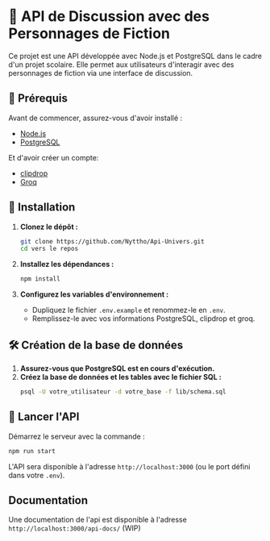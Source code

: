 # 🚀 API de Discussion avec des Personnages de Fiction

Ce projet est une API développée avec Node.js et PostgreSQL dans le cadre d'un projet scolaire. Elle permet aux utilisateurs d'interagir avec des personnages de fiction via une interface de discussion.

## 📌 Prérequis

Avant de commencer, assurez-vous d'avoir installé :

- [Node.js](https://nodejs.org/)
- [PostgreSQL](https://www.postgresql.org/)

Et d'avoir créer un compte:

- [clipdrop](https://clipdrop.co/apis)
- [Groq](https://console.groq.com/)

## 📂 Installation

1. **Clonez le dépôt :**

   ```sh
   git clone https://github.com/Nyttho/Api-Univers.git
   cd vers le repos
   ```

2. **Installez les dépendances :**

   ```sh
   npm install
   ```

3. **Configurez les variables d'environnement :**
   - Dupliquez le fichier `.env.example` et renommez-le en `.env`.
   - Remplissez-le avec vos informations PostgreSQL, clipdrop et groq.

## 🛠️ Création de la base de données

1. **Assurez-vous que PostgreSQL est en cours d'exécution.**
2. **Créez la base de données et les tables avec le fichier SQL :**
   ```sh
   psql -U votre_utilisateur -d votre_base -f lib/schema.sql
   ```

## 🚀 Lancer l'API

Démarrez le serveur avec la commande :

```sh
npm run start
```

L'API sera disponible à l'adresse `http://localhost:3000` (ou le port défini dans votre `.env`).

## Documentation

Une documentation de l'api est disponible à l'adresse `http://localhost:3000/api-docs/` (WIP)
